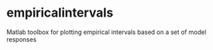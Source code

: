 # empiricalintervals
Matlab toolbox for plotting empirical intervals based on a set of model responses
